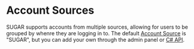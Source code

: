 # Account Sources
SUGAR supports accounts from multiple sources, allowing for users to be grouped by whenre they are logging in to. The default [Account Source](http://docs.sugarengine.org/api/PlayGen.SUGAR.Server.Model.AccountSource.html) is "SUGAR", but you can add your own through the admin panel or [C# API](http://docs.sugarengine.org/api/PlayGen.SUGAR.Server.WebAPI.Controllers.AccountSourceController.html).